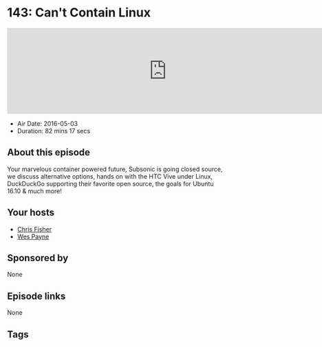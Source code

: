 # 143: Can't Contain Linux

<iframe src="https://player.fireside.fm/v2/RUkczH-V+EDTvZb9p?theme=dark" width="740" height="200" frameborder="0" scrolling="no"></iframe>

* Air Date: 2016-05-03
* Duration: 82 mins 17 secs

## About this episode

Your marvelous container powered future, Subsonic is going closed source, we discuss alternative options, hands on with the HTC Vive under Linux, DuckDuckGo supporting their favorite open source, the goals for Ubuntu 16.10 & much more!

## Your hosts
* [Chris Fisher](https://linuxunplugged.com/hosts/chrislas)
* [Wes Payne](https://linuxunplugged.com/hosts/wes)

## Sponsored by

None



## Episode links

None



## Tags


